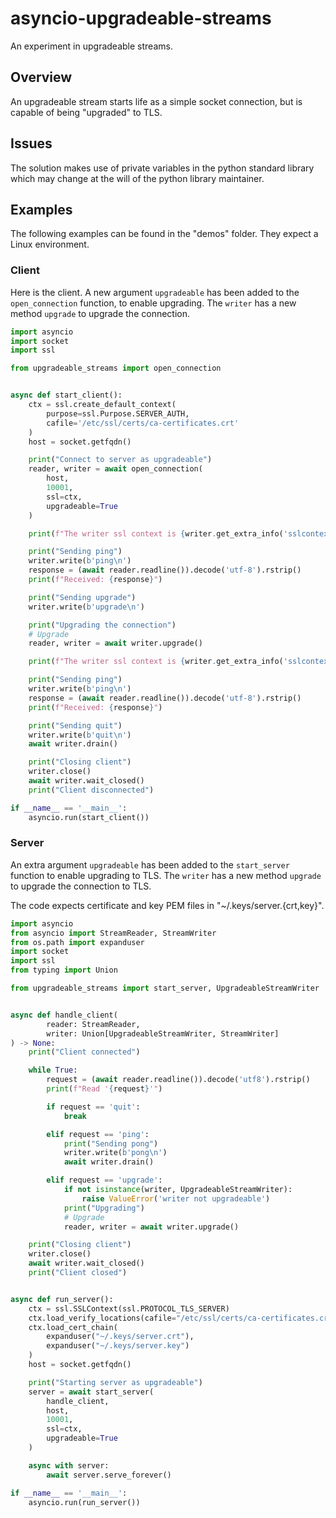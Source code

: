 # asyncio-upgradeable-streams

An experiment in upgradeable streams.

## Overview

An upgradeable stream starts life as a simple socket connection, but is capable
of being "upgraded" to TLS.

## Issues

The solution makes use of private variables in the python standard library which
may change at the will of the python library maintainer.

## Examples

The following examples can be found in the "demos" folder. They expect a Linux
environment.

### Client

Here is the client. A new argument `upgradeable` has been added to the
`open_connection` function, to enable upgrading. The `writer` has a new method
`upgrade` to upgrade the connection.

```python
import asyncio
import socket
import ssl

from upgradeable_streams import open_connection


async def start_client():
    ctx = ssl.create_default_context(
        purpose=ssl.Purpose.SERVER_AUTH,
        cafile='/etc/ssl/certs/ca-certificates.crt'
    )
    host = socket.getfqdn()

    print("Connect to server as upgradeable")
    reader, writer = await open_connection(
        host,
        10001,
        ssl=ctx,
        upgradeable=True
    )

    print(f"The writer ssl context is {writer.get_extra_info('sslcontext')}")

    print("Sending ping")
    writer.write(b'ping\n')
    response = (await reader.readline()).decode('utf-8').rstrip()
    print(f"Received: {response}")

    print("Sending upgrade")
    writer.write(b'upgrade\n')

    print("Upgrading the connection")
    # Upgrade
    reader, writer = await writer.upgrade()

    print(f"The writer ssl context is {writer.get_extra_info('sslcontext')}")

    print("Sending ping")
    writer.write(b'ping\n')
    response = (await reader.readline()).decode('utf-8').rstrip()
    print(f"Received: {response}")

    print("Sending quit")
    writer.write(b'quit\n')
    await writer.drain()

    print("Closing client")
    writer.close()
    await writer.wait_closed()
    print("Client disconnected")

if __name__ == '__main__':
    asyncio.run(start_client())
```

### Server

An extra argument `upgradeable` has been added to the `start_server` function
to enable upgrading to TLS. The `writer` has a new method `upgrade` to upgrade
the connection to TLS.

The code expects certificate and key PEM files in "~/.keys/server.{crt,key}".

```python
import asyncio
from asyncio import StreamReader, StreamWriter
from os.path import expanduser
import socket
import ssl
from typing import Union

from upgradeable_streams import start_server, UpgradeableStreamWriter


async def handle_client(
        reader: StreamReader,
        writer: Union[UpgradeableStreamWriter, StreamWriter]
) -> None:
    print("Client connected")

    while True:
        request = (await reader.readline()).decode('utf8').rstrip()
        print(f"Read '{request}'")

        if request == 'quit':
            break

        elif request == 'ping':
            print("Sending pong")
            writer.write(b'pong\n')
            await writer.drain()

        elif request == 'upgrade':
            if not isinstance(writer, UpgradeableStreamWriter):
                raise ValueError('writer not upgradeable')
            print("Upgrading")
            # Upgrade
            reader, writer = await writer.upgrade()

    print("Closing client")
    writer.close()
    await writer.wait_closed()
    print("Client closed")


async def run_server():
    ctx = ssl.SSLContext(ssl.PROTOCOL_TLS_SERVER)
    ctx.load_verify_locations(cafile="/etc/ssl/certs/ca-certificates.crt")
    ctx.load_cert_chain(
        expanduser("~/.keys/server.crt"),
        expanduser("~/.keys/server.key")
    )
    host = socket.getfqdn()

    print("Starting server as upgradeable")
    server = await start_server(
        handle_client,
        host,
        10001,
        ssl=ctx,
        upgradeable=True
    )

    async with server:
        await server.serve_forever()

if __name__ == '__main__':
    asyncio.run(run_server())
```
